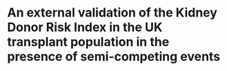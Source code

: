 # An external validation of the Kidney Donor Risk Index in the UK transplant population in the presence of semi-competing events 
